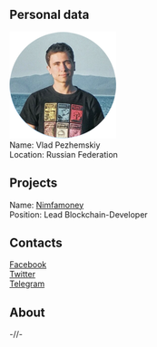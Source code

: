 ## Personal data
![ photo](photo/vlad_pezhemskiy.jpg)  
Name: Vlad Pezhemskiy    
Location: Russian Federation  
## Projects 
Name: [Nimfamoney](../projects/nimfamoney.md)  
Position: Lead Blockchain-Developer 
## Contacts
[Facebook](https://www.facebook.com/vlad.pezhemsky)  
[Twitter](https://twitter.com/vlad_pezhemsky)  
[Telegram](https://web.telegram.org/#/im?p=@funbool)
## About
-//-
